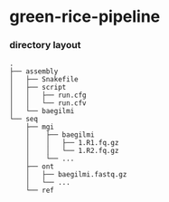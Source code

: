 # green-rice-pipeline

### directory layout
```
.
├── assembly
│   ├── Snakefile
│   ├── script
│   │   ├── run.cfg
│   │   └── run.cfv
│   └── baegilmi
└── seq
    ├── mgi
    │    ├── baegilmi
    │    │   ├── 1.R1.fq.gz
    │    │   └── 1.R2.fq.gz
    │    └── ...
    ├── ont
    │   ├── baegilmi.fastq.gz
    │   └── ...
    └── ref
```
